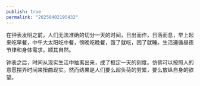 ```yaml
---
publish: true
permalink: "20250402195432"
---
```

在钟表发明之前，人们无法准确的切分一天的时间，日出而作，日落而息，早上起来吃早餐，中午大太阳吃中餐，傍晚吃晚餐，饿了就吃，困了就睡。生活遵循昼夜节律和身体需求，顺其自然。  
  
钟表之后，时间从现实生活中抽离出来，成了框定一天的刻度。仿佛可以按照人的意愿摆弄时间来扭曲现实。然而结果是人们要么超负荷的劳累，要么放纵自身的欲望。